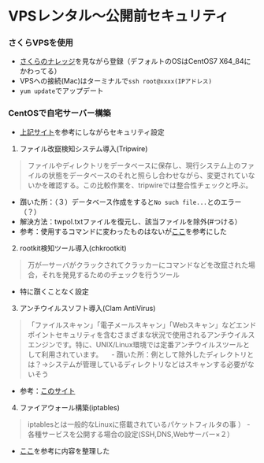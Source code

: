 # VPSレンタル〜公開前セキュリティ

### さくらVPSを使用
- [さくらのナレッジ](https://knowledge.sakura.ad.jp/8218/)を見ながら登録（デフォルトのOSはCentOS7 X64_84にかわってる）
- VPSへの接続(Mac)はターミナルで`ssh root@xxxx(IPアドレス)`
- `yum update`でアップデート

### CentOSで自宅サーバー構築
- [上記サイト](https://centossrv.com/)を参考にしながらセキュリティ設定
1. ファイル改竄検知システム導入(Tripwire)
  > ファイルやディレクトリをデータベースに保存し、現行システム上のファイルの状態をデータベースのそれと照らし合わせながら、変更されていないかを確認する。この比較作業を、tripwireでは整合性チェックと呼ぶ。
  - 躓いた所：（３）データベース作成をすると`No such file...`とのエラー（？）
  - 解決方法：twpol.txtファイルを復元し、該当ファイルを除外(#つける）
  - 参考：使用するコマンドに変わったものはないが[ここ](https://ohwhsmm7.blog.fc2.com/blog-entry-196.html)を参考にした

2. rootkit検知ツール導入(chkrootkit)
  > 万が一サーバがクラックされてクラッカーにコマンドなどを改竄された場合，それを発見するためのチェックを行うツール
  - 特に躓くことなく設定

3. アンチウイルスソフト導入(Clam AntiVirus)
  > 「ファイルスキャン」「電子メールスキャン」「Webスキャン」などエンドポイントセキュリティを含むさまざまな状況で使用されるアンチウイルスエンジンです。特に、UNIX/Linux環境では定番アンチウイルスツールとして利用されています。
　- 躓いた所：例として除外したディレクトリとは？→システムが管理しているディレクトリなどはスキャンする必要がないそう
 - 参考：[このサイト](https://www.infocircus.jp/2019/10/05/centos-7-virusscan-clamav/)
 
4. ファイアウォール構築(iptables)
  > iptablesとは一般的なLinuxに搭載されているパケットフィルタの事
）  - 各種サービスを公開する場合の設定(SSH,DNS,Webサーバー×２）
  - [ここ](https://www.bigbang.mydns.jp/iptables-x.htm)を参考に内容を整理した
